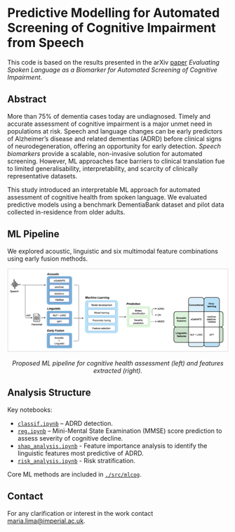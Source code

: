 # Predictive Modelling for Automated Screening of Cognitive Impairment from Speech

This code is based on the results presented in the arXiv [paper](https://arxiv.org/abs/2501.18731) _Evaluating Spoken Language as a Biomarker for Automated Screening of Cognitive Impairment_. 

## Abstract

More than 75% of dementia cases today are undiagnosed.
Timely and accurate assessment of cognitive impairment is a major unmet need in populations at risk. 
Speech and language changes can be early predictors of Alzheimer’s disease and related dementias (ADRD) before clinical signs of neurodegeneration, offering an opportunity for early detection. 
_Speech biomarkers_ provide a scalable, non-invasive solution for automated screening. 
However, ML approaches face barriers to clinical translation fue to limited generalisability, interpretability, and scarcity of clinically representative datasets.

This study introduced an interpretable ML approach for automated assessment of cognitive health from spoken language. 
We evaluated predictive models using a benchmark DementiaBank dataset and pilot data collected in-residence from older adults. 

## ML Pipeline

We explored acoustic, linguistic and six multimodal feature combinations using early fusion methods. 

<div align="center">
  <img src="./images/pipeline.png" alt="pipeline" width="930"/>
  <p><em>Proposed ML pipeline for cognitive health assessment (left) and features extracted (right).</em></p>
</div>

## Analysis Structure

Key notebooks:
- [`classif.ipynb`](./notebooks/classif.ipynb) – ADRD detection.
- [`reg.ipynb`](./notebooks/reg.ipynb) – Mini-Mental State Examination (MMSE) score prediction to assess severity of cognitive decline.
- [`shap_analysis.ipynb`](./notebooks/shap_analysis.ipynb) - Feature importance analysis to identify the linguistic features most predictive of ADRD.
- [`risk_analysis.ipynb`](./notebooks/risk_analysis.ipynb) - Risk stratification. 

Core ML methods are included in [`./src/mlcog`](./src/mlcog).

## Contact

For any clarification or interest in the work contact maria.lima@imperial.ac.uk.
